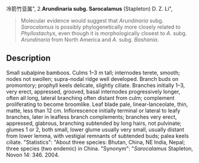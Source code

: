 冷箭竹亚属",
2.**Arundinaria subg. Sarocalamus** (Stapleton) D. Z. Li",

> Molecular evidence would suggest that *Arundinaria* subg. *Sarocalamus* is possibly phylogenetically more closely related to *Phyllostachys*, even though it is morphologically closest to *A.* subg. *Arundinaria* from North America and *A.* subg. *Bashania*.

## Description
Small subalpine bamboos. Culms 1–3 m tall; internodes terete, smooth; nodes not swollen; supra-nodal ridge well developed. Branch buds on promontory; prophyll keels delicate, slightly ciliate. Branches initially 1–3, very erect, appressed, grooved, basal internodes progressively longer, often all long, lateral branching often distant from culm; complement proliferating to become broomlike. Leaf blade pale, linear-lanceolate, thin, matte, less than 12 cm. Inflorescence initially terminal or lateral to leafy branches, later in leafless branch complements; branches very erect, appressed, glabrous, branching subtended by long hairs, not pulvinate; glumes 1 or 2, both small, lower glume usually very small, usually distant from lower lemma, with vestigial remnants of subtended buds; palea keels ciliate.
  "Statistics": "About three species: Bhutan, China, NE India, Nepal; three species (two endemic) in China.
  "Synonym": "*Sarocalamus* Stapleton, Novon 14: 346. 2004.

